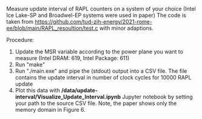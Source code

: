 Measure update interval of RAPL counters on a system of your choice (Intel Ice Lake-SP and Broadwel-EP systems were used in paper)
The code is taken from https://github.com/tud-zih-energy/2021-rome-ee/blob/main/RAPL_resoultion/test.c with minor adaptions.

Procedure:

1. Update the MSR variable according to the power plane you want to measure (Intel DRAM: 619, Intel Package: 611)
2. Run "make"
3. Run "./main.exe" and pipe the (stdout) output into a CSV file. The file contains the update interval in number of clock cycles for 10000 RAPL update
5. Plot this data with **/data/update-interval/Visualize_Update_Interval.ipynb** Jupyter notebook by setting your path to the source CSV file. Note, the paper shows only the memory domain in Figure 6.